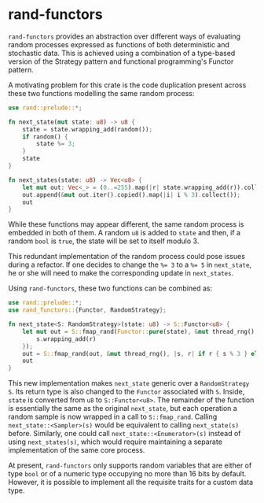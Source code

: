 # rand-functors

`rand-functors` provides an abstraction over different ways of evaluating random processes expressed as functions of both deterministic and stochastic data. This is achieved using a combination of a type-based version of the Strategy pattern and functional programming's Functor pattern.

A motivating problem for this crate is the code duplication present across these two functions modelling the same random process:
```rust
use rand::prelude::*;

fn next_state(mut state: u8) -> u8 {
    state = state.wrapping_add(random());
    if random() {
        state %= 3;
    }
    state
}

fn next_states(state: u8) -> Vec<u8> {
    let mut out: Vec<_> = (0..=255).map(|r| state.wrapping_add(r)).collect();
    out.append(&mut out.iter().copied().map(|i| i % 3).collect());
    out
}
```
While these functions may appear different, the same random process is embedded in both of them. A random `u8` is added to `state` and then, if a random `bool` is `true`, the state will be set to itself modulo 3.

This redundant implementation of the random process could pose issues during a refactor. If one decides to change the `%= 3` to a `%= 5` in `next_state`, he or she will need to make the corresponding update in `next_states`.

Using `rand-functors`, these two functions can be combined as:
```rust
use rand::prelude::*;
use rand_functors::{Functor, RandomStrategy};

fn next_state<S: RandomStrategy>(state: u8) -> S::Functor<u8> {
    let mut out = S::fmap_rand(Functor::pure(state), &mut thread_rng(), |s, r| {
        s.wrapping_add(r)
    });
    out = S::fmap_rand(out, &mut thread_rng(), |s, r| if r { s % 3 } else { s });
    out
}
```
This new implementation makes `next_state` generic over a `RandomStrategy` `S`. Its return type is also changed to the `Functor` associated with `S`. Inside, `state` is converted from `u8` to `S::Functor<u8>`. The remainder of the function is essentially the same as the original `next_state`, but each operation a random sample is now wrapped in a call to `S::fmap_rand`. Calling `next_state::<Sampler>(s)` would be equivalent to calling `next_state(s)` before. Similarly, one could call `next_state::<Enumerator>(s)` instead of using `next_states(s)`, which would require maintaining a separate implementation of the same core process.

At present, `rand-functors` only supports random variables that are either of type `bool` or of a numeric type occupying no more than 16 bits by default. However, it is possible to implement all the requisite traits for a custom data type.
